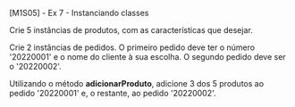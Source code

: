 [M1S05] - Ex 7 - Instanciando classes

Crie 5 instâncias de produtos, com as características que desejar.

Crie 2 instâncias de pedidos. O primeiro pedido deve ter o número '20220001' e o nome do cliente à sua escolha. O segundo pedido deve ser o '20220002'.

Utilizando o método **adicionarProduto**, adicione 3 dos 5 produtos ao pedido '20220001' e, o restante, ao pedido '20220002'.